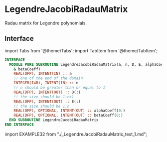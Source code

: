 # LegendreJacobiRadauMatrix

Radau matrix for Legendre polynomials.

## Interface

import Tabs from '@theme/Tabs';
import TabItem from '@theme/TabItem';

<Tabs>
<TabItem value="interface" label="܀ Interface" default>

```fortran
INTERFACE
  MODULE PURE SUBROUTINE LegendreJacobiRadauMatrix(a, n, D, E, alphaCoeff, &
    & betaCoeff)
    REAL(DFP), INTENT(IN) :: a
    !! one of the end of the domain
    INTEGER(I4B), INTENT(IN) :: n
    !! n should be greater than or equal to 1
    REAL(DFP), INTENT(OUT) :: D(:)
    !! the size should be 1:n+1
    REAL(DFP), INTENT(OUT) :: E(:)
    !! the size should be 1:n
    REAL(DFP), OPTIONAL, INTENT(OUT) :: alphaCoeff(0:)
    REAL(DFP), OPTIONAL, INTENT(OUT) :: betaCoeff(0:)
  END SUBROUTINE LegendreJacobiRadauMatrix
END INTERFACE
```

</TabItem>

<TabItem value="example" label="️܀ See example">

import EXAMPLE32 from "./_LegendreJacobiRadauMatrix_test_1.md";

<EXAMPLE32 />

</TabItem>

<TabItem value="close" label="↢ ">

</TabItem>
</Tabs>
